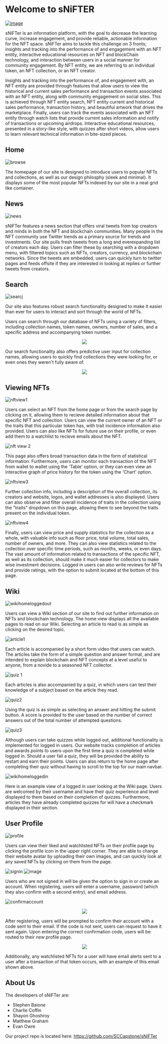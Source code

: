 # Welcome to sNiFTER

[![image](https://user-images.githubusercontent.com/59932579/164502470-e1c6a93c-7f6e-4f7c-9cdf-e07358ac0a5b.png)](https://www.youtube.com/watch?v=NpEaa2P7qZI)

sNiFTer is an information platform, with the goal to decrease the learning curve, increase engagement, and provide reliable, actionable information for the NFT space. sNiFTer aims to tackle this challenge on 3 fronts; insights and tracking into the performance of and engagement with an NFT entity, interactive educational resources on NFT and blockChain technology, and interaction between users in a social manner for community engagement. By NFT entity, we are referring to an individual token, an NFT collection, or an NFT creator.

Insights and tracking into the performance of, and engagement with, an NFT entity are provided through features that allow users to view the historical and current sales performance and transaction events associated with an NFT entity, along with community engagement on social sites. This is achieved through NFT entity search, NFT entity current and historical sales performance, transaction history, and beautiful artwork that drives the marketplace. Finally, users can track the events associated with an NFT entity through watch lists that provide current sales information and notify of transactions or upcoming airdrops. Interactive educational resources, presented in a story-like style, with quizzes after short videos, allow users to learn relevant technical information in bite-sized pieces. 

## Home

![browse](https://user-images.githubusercontent.com/59932579/164487437-2fa12df1-4d96-4238-a79a-97b186df6e68.png)

The homepage of our site is designed to introduce users to popular NFTs and collections, as well as our design philosphy (sleek and minimal). It displays some of the most popular NFTs indexed by our site in a neat grid like container.

## News

![news](https://user-images.githubusercontent.com/59932579/164488024-bc4e95be-f175-4892-beeb-6a0cc60f7b64.png)

sNiFTer features a news section that offers viral tweets from top creators and minds in both the NFT and blockchain communities. Many people in the NFT community use Twitter trends as a primary source for trends and investments. Our site pulls fresh tweets from a long and everexpanding list of creators each day. Users can filter these by searching with a dropdown menu, with filtered topics such as NFTs, creators, currency, and blockchain networks. Since the tweets are embedded, users can quickly turn to twitter pages and feeds offsite if they are interested in looking at replies or further tweets from creators.

## Search

![searcj](https://user-images.githubusercontent.com/59932579/164488588-224adc1d-aeca-4cf9-98da-913ff5b1c12c.png)

Our site also features robust search functionality designed to make it easier than ever for users to interact and sort through the world of NFTs. 

Users can search through our database of NFTs using a variety of filters, including collection names, token names, owners, number of sales, and a specific address and accompanying token number. 

<p align="center">
  <img src="https://user-images.githubusercontent.com/59932579/164489822-f420d048-10db-46cb-a57b-fde4c0ada5e9.PNG" />
</p>

Our search functionality also offers predictive user input for collection names, allowing users to quickly find collections they were looking for, or even ones they weren't fully aware of.

<p align="center">
 <img src="https://user-images.githubusercontent.com/59932579/164489746-efa78a4a-59fb-425b-96c3-ce7300c99b98.PNG" />
</p>

## Viewing NFTs

![nftview1](https://user-images.githubusercontent.com/59932579/164490990-da2cad39-3adc-4a59-bbe7-70ca981f01b5.png)

Users can select an NFT from the home page or from the search page by clicking on it, allowing them to recieve detailed information about that specific NFT and collection. Users can view the current owner of an NFT or the traits that this particular token has, with trait incidence information also provided. Users can also like NFTs for future use on their profile, or even add them to a watchlist to recieve emails about the NFT.

![nft view 2](https://user-images.githubusercontent.com/59932579/164491008-1e100d67-9c50-4929-b324-dbaeb606df04.png)

This page also offers broad transaction data in the form of statistical information. Furthermore, users can monitor each transaction of the NFT from wallet to wallet using the 'Table' option, or they can even view an interactive graph of price history for the token using the 'Chart' option.

![nftview3](https://user-images.githubusercontent.com/59932579/164491015-70a8b95a-d905-480e-be26-9439c18f1342.png)

Further collection info, including a description of the overall collection, its creators and website, logos, and wallet addresses is also displayed. Users can also observe and filter overall incidence of traits in the collection using the "traits" dropdown on this page, allowing them to see beyond the traits present on the individual token.

![nftview4](https://user-images.githubusercontent.com/59932579/164491270-3da2278e-9b7f-4140-9fbf-8d5103ae7fb2.png)

Finally, users can view price and supply statistics for the collection as a whole, with valuable info such as floor price, total volume, total sales, number of owners, and more. They can also view statistics related to the collection over specific time periods, such as months, weeks, or even days. The vast amount of information related to transactions of the specific NFT, as well as its collection, should make it much easier for collectors to make wise investment decisions. Logged in users can also write reviews for NFTs and provide ratings, with the option to submit located at the bottom of this page.

## Wiki

![wikihomeloggedout](https://user-images.githubusercontent.com/59932579/164495415-6192d7b2-9754-48fa-a7c0-c4813d1bb72d.png)

Users can view a Wiki section of our site to find out further information on NFTs and blockchain technology. The home view displays all the available pages to read on our Wiki. Selecting an article to read is as simple as clicking on the desired topic.

![article1](https://user-images.githubusercontent.com/59932579/164497324-1da73b74-e47c-4818-b3e5-3c6d8618bbe0.png)

Each article is accompanied by a short form video that users can watch. The articles take the form of a simple question and answer format, and are intended to explain blockchain and NFT concepts at a level useful to anyone, from a novide to a seasoned NFT collector.

![quiz 1](https://user-images.githubusercontent.com/59932579/164497652-21f928db-f47c-4101-a2cc-be9e333d6921.png)

Each articles is also accompanied by a quiz, in which users can test their knowledge of a subject based on the article they read.

![quiz2](https://user-images.githubusercontent.com/59932579/164497831-a5f52d58-2711-4b2a-a3fe-166dd45c2f2e.PNG)

Using the quiz is as simple as selecting an answer and hitting the submit button. A score is provided to the user based on the number of correct answers out of the total number of attempted questions.

![quiz3](https://user-images.githubusercontent.com/59932579/164497846-1246f639-3cf3-4a28-a757-09b70fce3eeb.PNG)

Although users can take quizzes while logged out, additional functionality is implemented for logged in users. Our website tracks completion of articles and awards points to users upon the first time a quiz is completed while logged in. Should a user fail a quiz, they will be provided the ability to restart and earn their points. Users can also return to the home page after completing their quiz without having to scroll to the top for our main navbar.

![wikihomeloggedin](https://user-images.githubusercontent.com/59932579/164495630-7826fdc8-bd45-4d9d-ae06-2c9557154c88.png)

Here is an example view of a logged in user looking at the Wiki page. Users are welcomed by their username and have their quiz experience and level displayed to them based on their completion of quizzes. Furthermore, articles they have already completed quizzes for will have a checkmark displayed in their section.

## User Profile

![profile](https://user-images.githubusercontent.com/59932579/164542629-888d6529-832a-430d-ad81-f4a9ed8752e8.png)

Users can view their liked and watchlisted NFTs on their profile page by clicking the profile icon in the upper right corner. They are able to change their website avatar by uploading their own images, and can quickly look at any saved NFTs by clicking on them from the page.

![signin](https://user-images.githubusercontent.com/59932579/164499788-b69e95f9-d98d-4d44-8532-81d6ee1e346b.PNG)
![image](https://user-images.githubusercontent.com/59932579/164500780-a88b347d-a21d-426e-bc0d-bbf24963434b.png)

Users who are not signed in will be given the option to sign in or create an account. When registering, users will enter a username, password (which they also confirm with a second entry), and email address. 

![confirmaccount](https://user-images.githubusercontent.com/59932579/164500961-fea5dea6-ab2c-427a-beb1-8605abcca873.PNG)

<p align="center">
 <img src="https://user-images.githubusercontent.com/59932579/164501399-6ebf3880-e9cf-4283-9358-a9782e30fc3c.png" />
</p>

After registering, users will be prompted to confirm their account with a code sent to their email. If the code is not sent, users can request to have it sent again. Upon entering the correct confirmation code, users will be routed to their new profile page.

<p align="center">
 <img src="https://user-images.githubusercontent.com/59932579/164543011-d52e6471-3434-49cc-820c-2ad9240ef0a5.png" />
</p>

Additionally, any watchlisted NFTs for a user will have email alerts sent to a user after a transaction of that token occurs, with an example of this email shown above.

## About Us

The developers of sNiFTer are:
 - Stephen Baione
 - Charlie Coffin
 - Shayon Ghoshroy
 - Matthew Graham
 - Evan Owre

Our project repo is located here:
https://github.com/SCCapstone/sNiFTer
 
